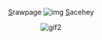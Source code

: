 <div align="center">

 [S](https://maxiim.straw.page)rawpage  ![img](https://pixels.crd.co/assets/images/gallery15/97ca2cc1.gif?v=99d3974e) [S](https://spacehey.com/hunkery)acehey


![gif2](https://i.gifer.com/BpZd.gif)


</div>
